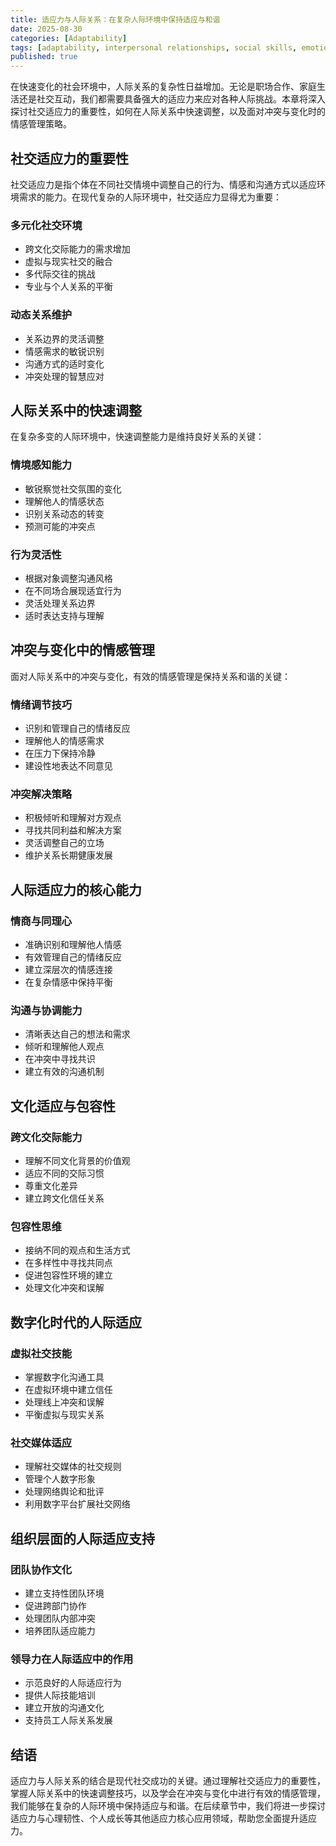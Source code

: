 ```yaml
---
title: 适应力与人际关系：在复杂人际环境中保持适应与和谐
date: 2025-08-30
categories: [Adaptability]
tags: [adaptability, interpersonal relationships, social skills, emotional intelligence, conflict resolution]
published: true
---
```


在快速变化的社会环境中，人际关系的复杂性日益增加。无论是职场合作、家庭生活还是社交互动，我们都需要具备强大的适应力来应对各种人际挑战。本章将深入探讨社交适应力的重要性，如何在人际关系中快速调整，以及面对冲突与变化时的情感管理策略。

## 社交适应力的重要性

社交适应力是指个体在不同社交情境中调整自己的行为、情感和沟通方式以适应环境需求的能力。在现代复杂的人际环境中，社交适应力显得尤为重要：

### 多元化社交环境
- 跨文化交际能力的需求增加
- 虚拟与现实社交的融合
- 多代际交往的挑战
- 专业与个人关系的平衡

### 动态关系维护
- 关系边界的灵活调整
- 情感需求的敏锐识别
- 沟通方式的适时变化
- 冲突处理的智慧应对

## 人际关系中的快速调整

在复杂多变的人际环境中，快速调整能力是维持良好关系的关键：

### 情境感知能力
- 敏锐察觉社交氛围的变化
- 理解他人的情感状态
- 识别关系动态的转变
- 预测可能的冲突点

### 行为灵活性
- 根据对象调整沟通风格
- 在不同场合展现适宜行为
- 灵活处理关系边界
- 适时表达支持与理解

## 冲突与变化中的情感管理

面对人际关系中的冲突与变化，有效的情感管理是保持关系和谐的关键：

### 情绪调节技巧
- 识别和管理自己的情绪反应
- 理解他人的情感需求
- 在压力下保持冷静
- 建设性地表达不同意见

### 冲突解决策略
- 积极倾听和理解对方观点
- 寻找共同利益和解决方案
- 灵活调整自己的立场
- 维护关系长期健康发展

## 人际适应力的核心能力

### 情商与同理心
- 准确识别和理解他人情感
- 有效管理自己的情绪反应
- 建立深层次的情感连接
- 在复杂情感中保持平衡

### 沟通与协调能力
- 清晰表达自己的想法和需求
- 倾听和理解他人观点
- 在冲突中寻找共识
- 建立有效的沟通机制

## 文化适应与包容性

### 跨文化交际能力
- 理解不同文化背景的价值观
- 适应不同的交际习惯
- 尊重文化差异
- 建立跨文化信任关系

### 包容性思维
- 接纳不同的观点和生活方式
- 在多样性中寻找共同点
- 促进包容性环境的建立
- 处理文化冲突和误解

## 数字化时代的人际适应

### 虚拟社交技能
- 掌握数字化沟通工具
- 在虚拟环境中建立信任
- 处理线上冲突和误解
- 平衡虚拟与现实关系

### 社交媒体适应
- 理解社交媒体的社交规则
- 管理个人数字形象
- 处理网络舆论和批评
- 利用数字平台扩展社交网络

## 组织层面的人际适应支持

### 团队协作文化
- 建立支持性团队环境
- 促进跨部门协作
- 处理团队内部冲突
- 培养团队适应能力

### 领导力在人际适应中的作用
- 示范良好的人际适应行为
- 提供人际技能培训
- 建立开放的沟通文化
- 支持员工人际关系发展

## 结语

适应力与人际关系的结合是现代社交成功的关键。通过理解社交适应力的重要性，掌握人际关系中的快速调整技巧，以及学会在冲突与变化中进行有效的情感管理，我们能够在复杂的人际环境中保持适应与和谐。在后续章节中，我们将进一步探讨适应力与心理韧性、个人成长等其他适应力核心应用领域，帮助您全面提升适应力。